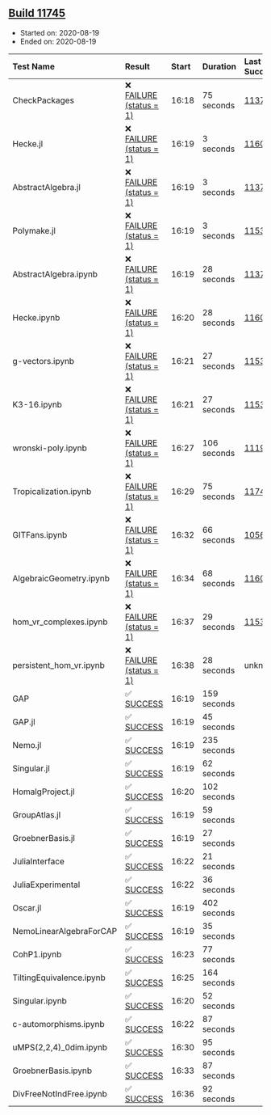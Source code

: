 ## [Build 11745](https://oscarci.mathematik.uni-kl.de/job/oscar/11745/)

* Started on: 2020-08-19
* Ended on: 2020-08-19

| Test Name    | Result | Start | Duration | Last Success | First Failure |
|:-------------|:-------|:------|:---------|:-------------|:--------------|
| CheckPackages | ❌ [FAILURE (status = 1)](https://oscarci.mathematik.uni-kl.de/job/oscar/11745/artifact/logs/build-11745/CheckPackages.log) | 16:18 | 75 seconds | [11376](https://oscarci.mathematik.uni-kl.de/job/oscar/11376/) | [11377](https://oscarci.mathematik.uni-kl.de/job/oscar/11377/) |
| Hecke.jl | ❌ [FAILURE (status = 1)](https://oscarci.mathematik.uni-kl.de/job/oscar/11745/artifact/logs/build-11745/Hecke.jl.log) | 16:19 | 3 seconds | [11602](https://oscarci.mathematik.uni-kl.de/job/oscar/11602/) | [11603](https://oscarci.mathematik.uni-kl.de/job/oscar/11603/) |
| AbstractAlgebra.jl | ❌ [FAILURE (status = 1)](https://oscarci.mathematik.uni-kl.de/job/oscar/11745/artifact/logs/build-11745/AbstractAlgebra.jl.log) | 16:19 | 3 seconds | [11376](https://oscarci.mathematik.uni-kl.de/job/oscar/11376/) | [11377](https://oscarci.mathematik.uni-kl.de/job/oscar/11377/) |
| Polymake.jl | ❌ [FAILURE (status = 1)](https://oscarci.mathematik.uni-kl.de/job/oscar/11745/artifact/logs/build-11745/Polymake.jl.log) | 16:19 | 3 seconds | [11532](https://oscarci.mathematik.uni-kl.de/job/oscar/11532/) | [11533](https://oscarci.mathematik.uni-kl.de/job/oscar/11533/) |
| AbstractAlgebra.ipynb | ❌ [FAILURE (status = 1)](https://oscarci.mathematik.uni-kl.de/job/oscar/11745/artifact/logs/build-11745/AbstractAlgebra.ipynb.log) | 16:19 | 28 seconds | [11376](https://oscarci.mathematik.uni-kl.de/job/oscar/11376/) | [11377](https://oscarci.mathematik.uni-kl.de/job/oscar/11377/) |
| Hecke.ipynb | ❌ [FAILURE (status = 1)](https://oscarci.mathematik.uni-kl.de/job/oscar/11745/artifact/logs/build-11745/Hecke.ipynb.log) | 16:20 | 28 seconds | [11602](https://oscarci.mathematik.uni-kl.de/job/oscar/11602/) | [11603](https://oscarci.mathematik.uni-kl.de/job/oscar/11603/) |
| g-vectors.ipynb | ❌ [FAILURE (status = 1)](https://oscarci.mathematik.uni-kl.de/job/oscar/11745/artifact/logs/build-11745/g-vectors.ipynb.log) | 16:21 | 27 seconds | [11532](https://oscarci.mathematik.uni-kl.de/job/oscar/11532/) | [11533](https://oscarci.mathematik.uni-kl.de/job/oscar/11533/) |
| K3-16.ipynb | ❌ [FAILURE (status = 1)](https://oscarci.mathematik.uni-kl.de/job/oscar/11745/artifact/logs/build-11745/K3-16.ipynb.log) | 16:21 | 27 seconds | [11532](https://oscarci.mathematik.uni-kl.de/job/oscar/11532/) | [11533](https://oscarci.mathematik.uni-kl.de/job/oscar/11533/) |
| wronski-poly.ipynb | ❌ [FAILURE (status = 1)](https://oscarci.mathematik.uni-kl.de/job/oscar/11745/artifact/logs/build-11745/wronski-poly.ipynb.log) | 16:27 | 106 seconds | [11192](https://oscarci.mathematik.uni-kl.de/job/oscar/11192/) | [11193](https://oscarci.mathematik.uni-kl.de/job/oscar/11193/) |
| Tropicalization.ipynb | ❌ [FAILURE (status = 1)](https://oscarci.mathematik.uni-kl.de/job/oscar/11745/artifact/logs/build-11745/Tropicalization.ipynb.log) | 16:29 | 75 seconds | [11743](https://oscarci.mathematik.uni-kl.de/job/oscar/11743/) | [11744](https://oscarci.mathematik.uni-kl.de/job/oscar/11744/) |
| GITFans.ipynb | ❌ [FAILURE (status = 1)](https://oscarci.mathematik.uni-kl.de/job/oscar/11745/artifact/logs/build-11745/GITFans.ipynb.log) | 16:32 | 66 seconds | [10566](https://oscarci.mathematik.uni-kl.de/job/oscar/10566/) | [10567](https://oscarci.mathematik.uni-kl.de/job/oscar/10567/) |
| AlgebraicGeometry.ipynb | ❌ [FAILURE (status = 1)](https://oscarci.mathematik.uni-kl.de/job/oscar/11745/artifact/logs/build-11745/AlgebraicGeometry.ipynb.log) | 16:34 | 68 seconds | [11602](https://oscarci.mathematik.uni-kl.de/job/oscar/11602/) | [11603](https://oscarci.mathematik.uni-kl.de/job/oscar/11603/) |
| hom_vr_complexes.ipynb | ❌ [FAILURE (status = 1)](https://oscarci.mathematik.uni-kl.de/job/oscar/11745/artifact/logs/build-11745/hom_vr_complexes.ipynb.log) | 16:37 | 29 seconds | [11532](https://oscarci.mathematik.uni-kl.de/job/oscar/11532/) | [11533](https://oscarci.mathematik.uni-kl.de/job/oscar/11533/) |
| persistent_hom_vr.ipynb | ❌ [FAILURE (status = 1)](https://oscarci.mathematik.uni-kl.de/job/oscar/11745/artifact/logs/build-11745/persistent_hom_vr.ipynb.log) | 16:38 | 28 seconds | unknown | unknown |
| GAP | ✅ [SUCCESS](https://oscarci.mathematik.uni-kl.de/job/oscar/11745/artifact/logs/build-11745/GAP.log) | 16:19 | 159 seconds |  |  |
| GAP.jl | ✅ [SUCCESS](https://oscarci.mathematik.uni-kl.de/job/oscar/11745/artifact/logs/build-11745/GAP.jl.log) | 16:19 | 45 seconds |  |  |
| Nemo.jl | ✅ [SUCCESS](https://oscarci.mathematik.uni-kl.de/job/oscar/11745/artifact/logs/build-11745/Nemo.jl.log) | 16:19 | 235 seconds |  |  |
| Singular.jl | ✅ [SUCCESS](https://oscarci.mathematik.uni-kl.de/job/oscar/11745/artifact/logs/build-11745/Singular.jl.log) | 16:19 | 62 seconds |  |  |
| HomalgProject.jl | ✅ [SUCCESS](https://oscarci.mathematik.uni-kl.de/job/oscar/11745/artifact/logs/build-11745/HomalgProject.jl.log) | 16:20 | 102 seconds |  |  |
| GroupAtlas.jl | ✅ [SUCCESS](https://oscarci.mathematik.uni-kl.de/job/oscar/11745/artifact/logs/build-11745/GroupAtlas.jl.log) | 16:19 | 59 seconds |  |  |
| GroebnerBasis.jl | ✅ [SUCCESS](https://oscarci.mathematik.uni-kl.de/job/oscar/11745/artifact/logs/build-11745/GroebnerBasis.jl.log) | 16:19 | 27 seconds |  |  |
| JuliaInterface | ✅ [SUCCESS](https://oscarci.mathematik.uni-kl.de/job/oscar/11745/artifact/logs/build-11745/JuliaInterface.log) | 16:22 | 21 seconds |  |  |
| JuliaExperimental | ✅ [SUCCESS](https://oscarci.mathematik.uni-kl.de/job/oscar/11745/artifact/logs/build-11745/JuliaExperimental.log) | 16:22 | 36 seconds |  |  |
| Oscar.jl | ✅ [SUCCESS](https://oscarci.mathematik.uni-kl.de/job/oscar/11745/artifact/logs/build-11745/Oscar.jl.log) | 16:19 | 402 seconds |  |  |
| NemoLinearAlgebraForCAP | ✅ [SUCCESS](https://oscarci.mathematik.uni-kl.de/job/oscar/11745/artifact/logs/build-11745/NemoLinearAlgebraForCAP.log) | 16:19 | 35 seconds |  |  |
| CohP1.ipynb | ✅ [SUCCESS](https://oscarci.mathematik.uni-kl.de/job/oscar/11745/artifact/logs/build-11745/CohP1.ipynb.log) | 16:23 | 77 seconds |  |  |
| TiltingEquivalence.ipynb | ✅ [SUCCESS](https://oscarci.mathematik.uni-kl.de/job/oscar/11745/artifact/logs/build-11745/TiltingEquivalence.ipynb.log) | 16:25 | 164 seconds |  |  |
| Singular.ipynb | ✅ [SUCCESS](https://oscarci.mathematik.uni-kl.de/job/oscar/11745/artifact/logs/build-11745/Singular.ipynb.log) | 16:20 | 52 seconds |  |  |
| c-automorphisms.ipynb | ✅ [SUCCESS](https://oscarci.mathematik.uni-kl.de/job/oscar/11745/artifact/logs/build-11745/c-automorphisms.ipynb.log) | 16:22 | 87 seconds |  |  |
| uMPS(2,2,4)_0dim.ipynb | ✅ [SUCCESS](https://oscarci.mathematik.uni-kl.de/job/oscar/11745/artifact/logs/build-11745/uMPS-2-2-4-_0dim.ipynb.log) | 16:30 | 95 seconds |  |  |
| GroebnerBasis.ipynb | ✅ [SUCCESS](https://oscarci.mathematik.uni-kl.de/job/oscar/11745/artifact/logs/build-11745/GroebnerBasis.ipynb.log) | 16:33 | 87 seconds |  |  |
| DivFreeNotIndFree.ipynb | ✅ [SUCCESS](https://oscarci.mathematik.uni-kl.de/job/oscar/11745/artifact/logs/build-11745/DivFreeNotIndFree.ipynb.log) | 16:36 | 92 seconds |  |  |
